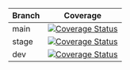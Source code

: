  | Branch | Coverage                                                                                                                                                                                       |
 | ------ | ---------------------------------------------------------------------------------------------------------------------------------------------------------------------------------------------- |
 | main   | [![Coverage Status](https://coveralls.io/repos/github/Jantero93/COMP.SE.200-Test-project/badge.png?branch=main)](https://coveralls.io/github/Jantero93/COMP.SE.200-Test-project?branch=main)   |
 | stage  | [![Coverage Status](https://coveralls.io/repos/github/Jantero93/COMP.SE.200-Test-project/badge.png?branch=stage)](https://coveralls.io/github/Jantero93/COMP.SE.200-Test-project?branch=stage) |
 | dev    | [![Coverage Status](https://coveralls.io/repos/github/Jantero93/COMP.SE.200-Test-project/badge.png?branch=dev)](https://coveralls.io/github/Jantero93/COMP.SE.200-Test-project?branch=dev)     |